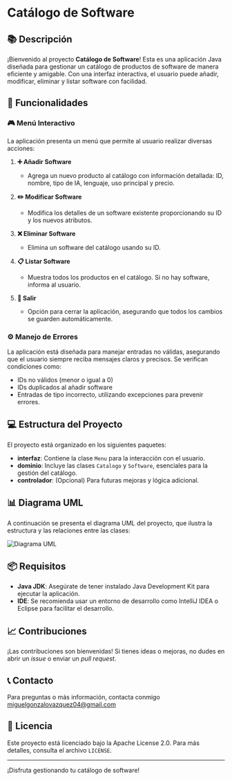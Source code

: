 # Catálogo de Software

## 📚 Descripción

¡Bienvenido al proyecto **Catálogo de Software**! Esta es una aplicación Java diseñada para gestionar un catálogo de productos de software de manera eficiente y amigable. Con una interfaz interactiva, el usuario puede añadir, modificar, eliminar y listar software con facilidad.

## 🚀 Funcionalidades

### 🎮 Menú Interactivo

La aplicación presenta un menú que permite al usuario realizar diversas acciones:

1. **➕ Añadir Software**
   - Agrega un nuevo producto al catálogo con información detallada: ID, nombre, tipo de IA, lenguaje, uso principal y precio.

2. **✏️ Modificar Software**
   - Modifica los detalles de un software existente proporcionando su ID y los nuevos atributos.

3. **❌ Eliminar Software**
   - Elimina un software del catálogo usando su ID.

4. **📋 Listar Software**
   - Muestra todos los productos en el catálogo. Si no hay software, informa al usuario.

5. **🚪 Salir**
   - Opción para cerrar la aplicación, asegurando que todos los cambios se guarden automáticamente.

### ⚙️ Manejo de Errores

La aplicación está diseñada para manejar entradas no válidas, asegurando que el usuario siempre reciba mensajes claros y precisos. Se verifican condiciones como:
- IDs no válidos (menor o igual a 0)
- IDs duplicados al añadir software
- Entradas de tipo incorrecto, utilizando excepciones para prevenir errores.

## 💻 Estructura del Proyecto

El proyecto está organizado en los siguientes paquetes:

- **interfaz**: Contiene la clase `Menu` para la interacción con el usuario.
- **dominio**: Incluye las clases `Catalogo` y `Software`, esenciales para la gestión del catálogo.
- **controlador**: (Opcional) Para futuras mejoras y lógica adicional.

## 📊 Diagrama UML

A continuación se presenta el diagrama UML del proyecto, que ilustra la estructura y las relaciones entre las clases:

![Diagrama UML](https://github.com/Mgonzalo11/Programacion-I/blob/main/Primer%20Semestre/Practica_Final/DiagramaUML.png)

## 📦 Requisitos

- **Java JDK**: Asegúrate de tener instalado Java Development Kit para ejecutar la aplicación.
- **IDE**: Se recomienda usar un entorno de desarrollo como IntelliJ IDEA o Eclipse para facilitar el desarrollo.

## 📈 Contribuciones

¡Las contribuciones son bienvenidas! Si tienes ideas o mejoras, no dudes en abrir un *issue* o enviar un *pull request*.

## 📞 Contacto

Para preguntas o más información, contacta conmigo miguelgonzalovazquez04@gmail.com

## 🔗 Licencia

Este proyecto está licenciado bajo la Apache License 2.0.
Para más detalles, consulta el archivo `LICENSE`.

---

¡Disfruta gestionando tu catálogo de software!
